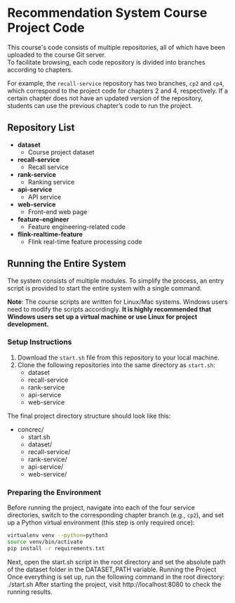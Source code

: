 # Recommendation System Course Project Code

This course's code consists of multiple repositories, all of which have been uploaded to the course Git server.  
To facilitate browsing, each code repository is divided into branches according to chapters.  

For example, the `recall-service` repository has two branches, `cp2` and `cp4`, which correspond to the project code for chapters 2 and 4, respectively. If a certain chapter does not have an updated version of the repository, students can use the previous chapter’s code to run the project.

## Repository List
- **dataset**  
  - Course project dataset  
- **recall-service**  
  - Recall service  
- **rank-service**  
  - Ranking service  
- **api-service**  
  - API service  
- **web-service**  
  - Front-end web page  
- **feature-engineer**  
  - Feature engineering-related code  
- **flink-realtime-feature**  
  - Flink real-time feature processing code  

## Running the Entire System
The system consists of multiple modules. To simplify the process, an entry script is provided to start the entire system with a single command.

**Note**: The course scripts are written for Linux/Mac systems. Windows users need to modify the scripts accordingly. **It is highly recommended that Windows users set up a virtual machine or use Linux for project development.**

### Setup Instructions
1. Download the `start.sh` file from this repository to your local machine.  
2. Clone the following repositories into the same directory as `start.sh`:
   - dataset
   - recall-service
   - rank-service
   - api-service
   - web-service  

The final project directory structure should look like this:
- concrec/
  - start.sh
  - dataset/
  - recall-service/
  - rank-service/
  - api-service/
  - web-service/

### Preparing the Environment
Before running the project, navigate into each of the four service directories, switch to the corresponding chapter branch (e.g., `cp2`), and set up a Python virtual environment (this step is only required once):

```sh
virtualenv venv --python=python3
source venv/bin/activate
pip install -r requirements.txt
```
Next, open the start.sh script in the root directory and set the absolute path of the dataset folder in the DATASET_PATH variable.
Running the Project
Once everything is set up, run the following command in the root directory: ./start.sh
After starting the project, visit http://localhost:8080 to check the running results.